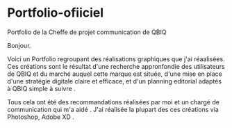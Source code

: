 # Portfolio-ofiiciel
Portfolio de la Cheffe de projet communication de QBIQ

Bonjour.

Voici un Portfolio regroupant des réalisations graphiques que j'ai réaalisées. Ces créations sont le résultat d'une recherche appronfondie des utilisateurs de QBIQ et du marché auquel cette marque est située, d'une mise en place d'une stratégie digitale claire et efficace, et d'un planning editorial adaptés à QBIQ simple à suivre .

Tous cela ont été des recommandations réalisées par moi et un chargé de communication qui m'a aidé . J'ai réalisée la plupart des ces créations via Photoshop, Adobe XD .
